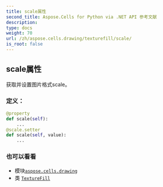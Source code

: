 ```yaml
---
title: scale属性
second_title: Aspose.Cells for Python via .NET API 参考文献
description:
type: docs
weight: 70
url: /zh/aspose.cells.drawing/texturefill/scale/
is_root: false
---
```

## scale属性

获取并设置图片格式scale。
### 定义：
```python
@property
def scale(self):
    ...
@scale.setter
def scale(self, value):
    ...
```

### 也可以看看
* 模块[`aspose.cells.drawing`](../../)
* 类 [`TextureFill`](/cells/python-net/zh/aspose.cells.drawing/texturefill)
